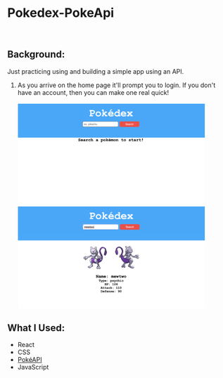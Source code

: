 # Pokedex-PokeApi

<br>

## Background:
Just practicing using and building a simple app using an API.

1.  As you arrive on the home page it'll prompt you to login. If you don't have an account, then you can make one real quick!
<br><br> <img src="public/images/homepage.png" width='425'/> &nbsp; &nbsp; <img src="public/images/search.png" width='425'/>


## What I Used:
- React
- CSS
- [PokéAPI](https://pokeapi.co/)
- JavaScript
